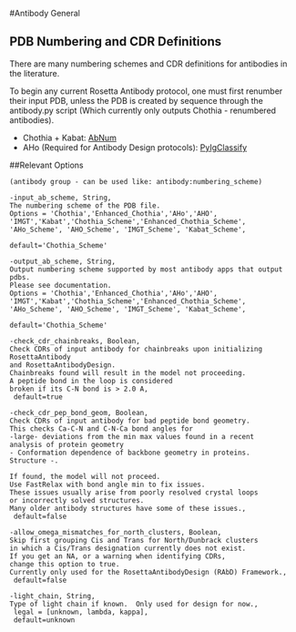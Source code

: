 #Antibody General

## PDB Numbering and CDR Definitions

There are many numbering schemes and CDR definitions for antibodies in the literature.

To begin any current Rosetta Antibody protocol, one must first renumber their input PDB, unless the PDB is created by sequence through the antibody.py script (Which currently only outputs Chothia - renumbered antibodies).

- Chothia + Kabat: [AbNum](http://www.bioinf.org.uk/abs/abnum/)
- AHo (Required for Antibody Design protocols): [PyIgClassify](http://dunbrack2.fccc.edu/PyIgClassify/)

##Relevant Options

```
(antibody group - can be used like: antibody:numbering_scheme)

-input_ab_scheme, String,
The numbering scheme of the PDB file.
Options = 'Chothia','Enhanced_Chothia','AHo','AHO',
'IMGT','Kabat','Chothia_Scheme','Enhanced_Chothia_Scheme', 
'AHo_Scheme', 'AHO_Scheme', 'IMGT_Scheme', 'Kabat_Scheme',

default='Chothia_Scheme'

-output_ab_scheme, String,
Output numbering scheme supported by most antibody apps that output pdbs.  
Please see documentation.
Options = 'Chothia','Enhanced_Chothia','AHo','AHO',
'IMGT','Kabat','Chothia_Scheme','Enhanced_Chothia_Scheme', 
'AHo_Scheme', 'AHO_Scheme', 'IMGT_Scheme', 'Kabat_Scheme',

default='Chothia_Scheme'

-check_cdr_chainbreaks, Boolean,
Check CDRs of input antibody for chainbreaks upon initializing RosettaAntibody 
and RosettaAntibodyDesign. 
Chainbreaks found will result in the model not proceeding. 
A peptide bond in the loop is considered 
broken if its C-N bond is > 2.0 A,
 default=true

-check_cdr_pep_bond_geom, Boolean,
Check CDRs of input antibody for bad peptide bond geometry.  
This checks Ca-C-N and C-N-Ca bond angles for 
-large- deviations from the min max values found in a recent 
analysis of protein geometry  
- Conformation dependence of backbone geometry in proteins. 
Structure -.  

If found, the model will not proceed.  
Use FastRelax with bond angle min to fix issues.  
These issues usually arise from poorly resolved crystal loops 
or incorrectly solved structures.  
Many older antibody structures have some of these issues.,
 default=false

-allow_omega_mismatches_for_north_clusters, Boolean,
Skip first grouping Cis and Trans for North/Dunbrack clusters 
in which a Cis/Trans designation currently does not exist. 
If you get an NA, or a warning when identifying CDRs, 
change this option to true.  
Currently only used for the RosettaAntibodyDesign (RAbD) Framework.,
 default=false

-light_chain, String,
Type of light chain if known.  Only used for design for now.,
 legal = [unknown, lambda, kappa],
 default=unknown

```
